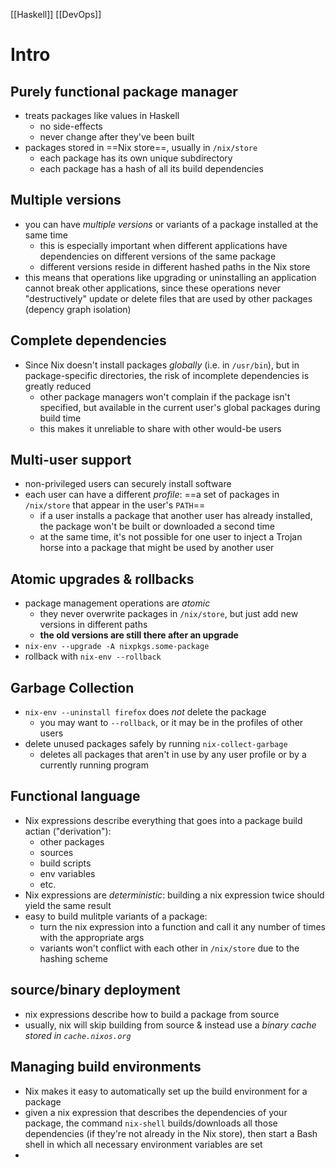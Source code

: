 [[Haskell]] [[DevOps]]

# Intro
## Purely functional package manager
- treats packages like values in Haskell
	- no side-effects
	- never change after they've been built
- packages stored in ==Nix store==, usually in `/nix/store`
	- each package has its own unique subdirectory
	- each package has a hash of all its build dependencies
## Multiple versions
- you can have *multiple versions* or variants of a package installed at the same time
	- this is especially important when different applications have dependencies on different versions of the same package
	- different versions reside in different hashed paths in the Nix store
- this means that operations like upgrading or uninstalling an application cannot break other applications, since these operations never "destructively" update or delete files that are used by other packages (depency graph isolation)
## Complete dependencies
- Since Nix doesn't install packages *globally* (i.e. in `/usr/bin`), but in package-specific directories, the risk of incomplete dependencies is greatly reduced
	- other package managers won't complain if the package isn't specified, but available in the current user's global packages during build time
	- this makes it unreliable to share with other would-be users

## Multi-user support
- non-privileged users can securely install software
- each user can have a different *profile*: ==a set of packages in `/nix/store` that appear in the user's `PATH`==
	- if a user installs a package that another user has already installed, the package won't be built or downloaded a second time
	- at the same time, it's not possible for one user to inject a Trojan horse into a package that might be used by another user

## Atomic upgrades & rollbacks
- package management operations are *atomic*
	- they never overwrite packages in `/nix/store`, but just add new versions in different paths
	- **the old versions are still there after an upgrade**
- `nix-env --upgrade -A nixpkgs.some-package`
- rollback with `nix-env --rollback`

## Garbage Collection
- `nix-env --uninstall firefox` does *not* delete the package
	- you may want to `--rollback`, or it may be in the profiles of other users
- delete unused packages safely by running `nix-collect-garbage`
	- deletes all packages that aren't in use by any user profile or by a currently running program

## Functional language
- Nix expressions describe everything that goes into a package build actian ("derivation"):
	- other packages
	- sources
	- build scripts
	- env variables
	- etc.
- Nix expressions are *deterministic*: building a nix expression twice should yield the same result
- easy to build mulitple variants of a package:
	- turn the nix expression into a function and call it any number of times with the appropriate args
	- variants won't conflict with each other in `/nix/store` due to the hashing scheme

## source/binary deployment
- nix expressions describe how to build a package from source
- usually, nix will skip building from source & instead use a *binary cache stored in `cache.nixos.org`*

## Managing build environments
- Nix makes it easy to automatically set up the build environment for a package
- given a nix expression that describes the dependencies of your package, the command `nix-shell` builds/downloads all those dependencies (if they're not already in the Nix store), then start a Bash shell in which all necessary environment variables are set
- 